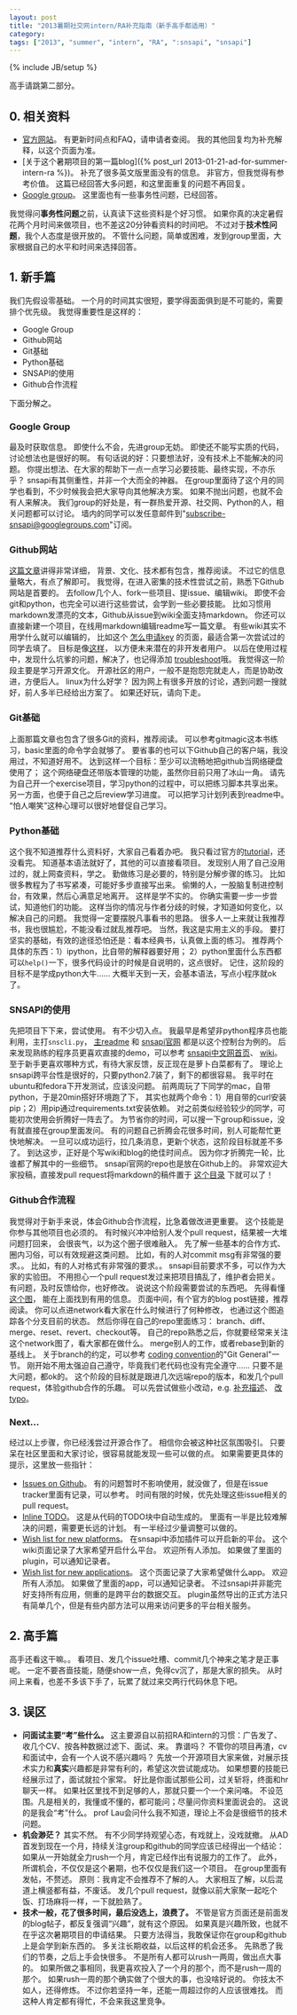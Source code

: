 ```yaml
---
layout: post
title: "2013暑期社交网intern/RA补充指南（新手高手都适用）"
category: 
tags: ["2013", "summer", "intern", "RA", ":snsapi", "snsapi"]
---
```

{% include JB/setup %}

高手请跳第二部分。

## 0. 相关资料

   * [官方网站](http://snsapi.ie.cuhk.edu.hk/2013summer/index.html)。
   有更新时间点和FAQ，请申请者查阅。
   我的其他回复均为补充解释，以这个页面为准。
   * [关于这个暑期项目的第一篇blog]({% post_url 2013-01-21-ad-for-summer-intern-ra %})。
   补充了很多英文版里面没有的信息。
   非官方，但我觉得有参考价值。
   这篇已经回答大多问题，和这里面重复的问题不再回复。
   * [Google group](https://groups.google.com/forum/?fromgroups#!forum/snsapi)。
   这里面也有一些事务性问题，已经回答。

我觉得问**事务性问题**之前，认真读下这些资料是个好习惯。
如果你真的决定暑假花两个月时间来做项目，也不差这20分钟看资料的时间吧。
不过对于**技术性问题**，我个人态度是很开放的。
不管什么问题，简单或困难，发到group里面，大家根据自己的水平和时间来选择回答。

## 1. 新手篇

我们先假设零基础。
一个月的时间其实很短，要学得面面俱到是不可能的，需要排个优先级。
我觉得重要性是这样的：

   * Google Group
   * Github网站
   * Git基础
   * Python基础
   * SNSAPI的使用
   * Github合作流程

下面分解之。

### Google Group

最及时获取信息。
即使什么不会，先进group无妨。
即使还不能写实质的代码，讨论想法也是很好的啊。
有句话说的好：只要想法好，没有技术上不能解决的问题。
你提出想法、在大家的帮助下一点一点学习必要技能、最终实现，不亦乐乎？
snsapi有其侧重性，并非一个大而全的神器。
在group里面待了这个月的同学也看到，不少时候我会把大家导向其他解决方案。
如果不抛出问题，也就不会有人来解决。
我们group的好处是，有一群热爱开源、社交网、Python的人，相关问题都可以讨论。
墙内的同学可以发任意邮件到"subscribe-snsapi@googlegroups.com"订阅。

### Github网站

[这篇文章](http://www.yangzhiping.com/tech/github.html)讲得非常详细，
背景、文化、技术都有包含，推荐阅读。
不过它的信息量略大，有点了解即可。
我觉得，在进入密集的技术性尝试之前，熟悉下Github网站是首要的。
去follow几个人、fork一些项目、提issue、编辑wiki。
即使不会git和python，也完全可以进行这些尝试，会学到一些必要技能。
比如习惯用markdown发漂亮的文本，Github从issue到wiki全面支持markdown。
你还可以直接新建一个项目，在线用markdown编辑readme写一篇文章。
有些wiki其实不用学什么就可以编辑的，
比如这个
[怎么申请key](https://github.com/hupili/snsapi/wiki/Apply-for-app-key)
的页面，最适合第一次尝试过的同学去填了。
目标是像[这样](https://github.com/LockerProject/Locker/wiki/GettingAPIKeys)，
以方便未来潜在的非开发者用户。
以后在使用过程中，发现什么坑爹的问题，解决了，也记得添加
[troubleshoot](https://github.com/hupili/snsapi/wiki/Troubleshooting)哦。
我觉得这一阶段主要是学习开源文化。
开源社区的用户，一般不是抱怨完就走人，而是协助改进，方便后人。
linux为什么好学？
因为网上有很多开放的讨论，遇到问题一搜就好，前人多半已经给出方案了。
如果还好玩，请向下走。

### Git基础

上面那篇文章也包含了很多Git的资料，推荐阅读。
可以参考gitmagic这本书练习，basic里面的命令学会就够了。
要省事的也可以下Github自己的客户端，我没用过，不知道好用不。
达到这样一个目标：至少可以流畅地把github当网络硬盘使用了；
这个网络硬盘还带版本管理的功能，虽然你目前只用了冰山一角。
请先为自己开一个exercise项目，学习python的过程中，可以把练习脚本共享出来。
另一方面，也便于自己之后review学习进度。
可以把学习计划列表到readme中。
“怕人嘲笑”这种心理可以很好地督促自己学习。

### Python基础

这个我不知道推荐什么资料好，大家自己看着办吧。
我只看过官方的[tutorial](http://docs.python.org/2/tutorial/)，还没看完。
知道基本语法就好了，其他的可以直接看项目。
发现别人用了自己没用过的，就上网查资料，学之。
勤做练习是必要的，特别是分解步骤的练习。
比如很多教程为了书写紧凑，可能好多步直接写出来。
偷懒的人，一股脑复制进控制台，有效果，然后心满意足地离开。
这样是学不实的。
你确实需要一步一步尝试，知道他们的功能。
这样当你的情况与作者分歧的时候，才知道如何变化，以解决自己的问题。
我觉得一定要摆脱凡事看书的思路。
很多人一上来就让我推荐书，我也很尴尬，不能没看过就乱推荐吧。
当然，我这是实用主义的手段。
要打坚实的基础，有效的途径恐怕还是：看本经典书，认真做上面的练习。
推荐两个具体的东西：1）ipython，比自带的解释器要好用；
2）python里面什么东西都可以`help()`一下，很多代码设计的时候是自说明的，这点很好。
记住，这阶段的目标不是学成python大牛……
大概半天到一天，会基本语法，写点小程序就ok了。

### SNSAPI的使用

先把项目下下来，尝试使用。
有不少切入点。
我最早是希望非python程序员也能利用，主打`snscli.py`，
[主readme](https://github.com/hupili/snsapi/blob/master/README.md)
和
[snsapi官网](http://snsapi.ie.cuhk.edu.hk/)
都是以这个控制台为例的。
后来发现熟练的程序员更喜欢直接的demo，可以参考
[snsapi中文网首页](http://snsapi.sinaapp.com/)、
[wiki](https://github.com/hupili/snsapi/wiki/A-simple-tutorial-%2C-Give-you-a-brief-show)。
至于新手更喜欢哪种方式，有待大家反馈，反正现在是萝卜白菜都有了。
理论上snsapi跨平台性是很好的，只要python2.7装了，剩下的都很容易。
我平时在ubuntu和fedora下开发测试，应该没问题。
前两周玩了下同学的mac，自带python，于是20min搭好环境跑了下，
其实也就两个命令：1）用自带的curl安装pip；2）用pip通过requirements.txt安装依赖。
对之前类似经验较少的同学，可能初次使用会折腾好一阵去了。
为节省你的时间，可以搜一下group和issue，没有就直接在group里面发问。
有的问题自己折腾会花很多时间，别人可能帮忙更快地解决。
一旦可以成功运行，拉几条消息，更新个状态，这阶段目标就差不多了。
到达这步，正好是个写wiki和blog的绝佳时间点。
因为你才折腾完一轮，比谁都了解其中的一些细节。
snsapi官网的repo也是放在Github上的。
非常欢迎大家投稿，直接发pull request将markdown的稿件置于
[这个目录](https://github.com/hupili/snsapi-website/tree/master/blog)
下就可以了！

### Github合作流程

我觉得对于新手来说，体会Github合作流程，比急着做改进更重要。
这个技能是你参与其他项目也必须的。
有时候兴冲冲给别人发个pull request，结果被一大堆问题打回来，
会很丧气，以为这个圈子很难融入。
先了解一些基本的合作方式、圈内习俗，可以有效规避这类问题。
比如，有的人对commit msg有非常强的要求。。
比如，有的人对格式有非常强的要求。。
snsapi目前要求不多，可以作为大家的实验田。
不用担心一个pull request发过来把项目搞乱了，维护者会把关。
有问题，及时反馈给你，也好修改。
说说这个阶段需要尝试的东西吧。
先得看懂
[这个图](https://github.com/hupili/snsapi/network)，
能在上面找到有用的信息。
页面中间，有个官方的blog post链接，推荐阅读。
你可以点进network看大家在什么时候进行了何种修改，
也通过这个图追踪各个分支目前的状态。
然后你得在自己的repo里面练习：
branch、diff、merge、reset、revert、checkout等。
自己的repo熟悉之后，你就要经常来关注这个network图了，看大家都在做什么。
merge别人的工作，或者rebase到新的基线上。
关于branch的约定，可以参考
[coding convention](https://github.com/hupili/snsapi/wiki/Coding-convention)的"Git General"一节。
刚开始不用太强迫自己遵守，毕竟我们老代码也没有完全遵守……
只要不是大问题，都ok的。
这个阶段的目标就是跟进几次远端repo的版本，和发几个pull request，体验github合作的乐趣。
可以先尝试做些小改动，e.g. 
[补充描述](https://github.com/hupili/snsapi/pull/51/files)、
[改typo](https://github.com/hupili/snsapi/pull/47/files)。

### Next...

经过以上步骤，你已经浅尝过开源合作了。
相信你会被这种社区氛围吸引。
只要呆在社区里面和大家讨论，很容易就能发现一些可以做的点。
如果需要更具体的提示，这里放一些指针：

   * [Issues on Github](https://github.com/hupili/snsapi/issues?state=open)。
   有的问题暂时不影响使用，就没做了，但是在issue tracker里面有记录，可以参考。
   时间有限的时候，优先处理这些issue相关的pull request。
   * [Inline TODO](http://snsapi.ie.cuhk.edu.hk/todo/)。
   这是从代码的TODO块中自动生成的。
   里面有一半是比较难解决的问题，需要更长远的计划。
   有一半经过少量调整可以做的。
   * [Wish list for new platforms](https://github.com/hupili/snsapi/wiki/Wishlist-of-new-platforms)。
   在snsapi中添加插件可以开启新的平台。
   这个wiki页面记录了大家希望开启什么平台。
   欢迎所有人添加。
   如果做了里面的plugin，可以通知记录者。
   * [Wish list for new applications](https://github.com/hupili/snsapi/wiki/Wishlist-of-new-apps)。
   这个页面记录了大家希望做什么app。
   欢迎所有人添加。
   如果做了里面的app，可以通知记录者。
   不过snsapi并非能完好支持所有应用，侧重的是跨平台的数据交互。
   plugin虽然导出的正式方法只有简单几个，但是有些内部方法可以用来访问更多的平台相关服务。

## 2. 高手篇

高手还看这干嘛。。
看项目、发几个issue吐槽、commit几个神来之笔才是正事呢。
一定不要吝啬技能，随便show一点，免得cv沉了，那是大家的损失。
从时间上来看，也差不多该下手了，玩累了就过来交两行代码休息下吧。

## 3. 误区

   * **问面试主要“考”些什么。**
   这主要源自以前招RA和intern的习惯：广告发了、收几个CV、按各种数据过滤下、面试、来。
   靠谱吗？
   不管你的项目再渣，cv和面试中，会有一个人说不感兴趣吗？
   先放一个开源项目大家来做，对展示技术实力和**真实**兴趣都是非常有利的，希望这次尝试能成功。
   如果想要的技能已经展示过了，面试就拉个家常。
   好比是你面试那些公司，过关斩将，终面和hr聊天一样。
   如果社区里找不到足够的人，那就只要一个一个来问咯。
   不设范围。凡是相关的，我懂或不懂的，都可能问；尽量问你资料里面说会的。
   这说的是我会“考”什么。
   prof Lau会问什么我不知道，理论上不会是很细节的技术问题。
   * **机会渺茫？**
   其实不然。
   有不少同学持观望心态，有戏就上，没戏就撤。
   从AD首发到现在一个月，持续关注group和github的同学应该已经得出一个结论：
   如果从一开始就全力rush一个月，肯定已经作出有说服力的工作了。
   此外，所谓机会，不仅仅是这个暑期，也不仅仅是我们这一个项目。
   在group里面有发帖，不赘述。
   原则：我肯定不会推荐不了解的人。
   大家相互了解，以后混道上横竖都有益，不废话。
   发几个pull request，就像以前大家聚一起吃个饭、打场麻将一样，一下就脸熟了。
   * **技术一般，花了很多时间，最后没选上，浪费了。**
   不管是官方页面还是前面发的blog帖子，都反复强调“兴趣”，就有这个原因。
   如果真是兴趣所致，也就不在乎这次暑期项目的申请结果。
   只要方法得当，我敢保证你在group和github上是会学到新东西的。
   多关注长期收益，以后这样的机会还多。
   先熟悉了我们的节奏，之后上手会快很多。
   不是所有人都可以rush一两周，做出点大事的。
   如果所做之事相同，我更喜欢投入了一个月的那个，而不是rush一周的那个。
   如果rush一周的那个确实做了个很大的事，也没啥好说的。
   你技太不如人，还得修炼。
   不过你若坚持一年，还能一周超过你的人应该很难找。
   而这种人肯定都有得忙，不会来我这里竞争。

